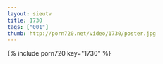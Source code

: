 ```yaml
--- 
layout: sieutv
title: 1730
tags: ["001"]
thumb: http://porn720.net/video/1730/poster.jpg
---
```

{% include porn720 key="1730" %} 
